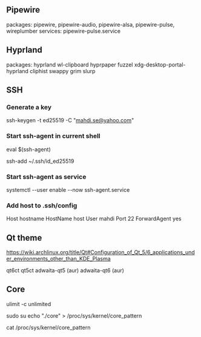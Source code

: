 
## Pipewire

packages: pipewire, pipewire-audio, pipewire-alsa, pipewire-pulse, wireplumber
services: pipewire-pulse.service


## Hyprland

packages: hyprland wl-clipboard hyprpaper fuzzel xdg-desktop-portal-hyprland cliphist swappy grim slurp

## SSH

### Generate a key

ssh-keygen -t ed25519 -C "mahdi.se@yahoo.com"

### Start ssh-agent in current shell

eval $(ssh-agent)

ssh-add ~/.ssh/id_ed25519

### Start ssh-agent as service

systemctl --user enable --now ssh-agent.service

### Add host to .ssh/config

Host hostname
    HostName host
    User mahdi
    Port 22
    ForwardAgent yes

## Qt theme

https://wiki.archlinux.org/title/Qt#Configuration_of_Qt_5/6_applications_under_environments_other_than_KDE_Plasma

qt6ct
qt5ct
adwaita-qt5 (aur)
adwaita-qt6 (aur)

## Core

ulimit -c unlimited

sudo su
echo "./core" > /proc/sys/kernel/core_pattern

cat /proc/sys/kernel/core_pattern
